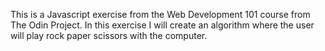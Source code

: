 This is a Javascript exercise from the Web Development 101 course from The Odin Project.
In this exercise I will create an algorithm where the user will play rock paper scissors with the computer.

